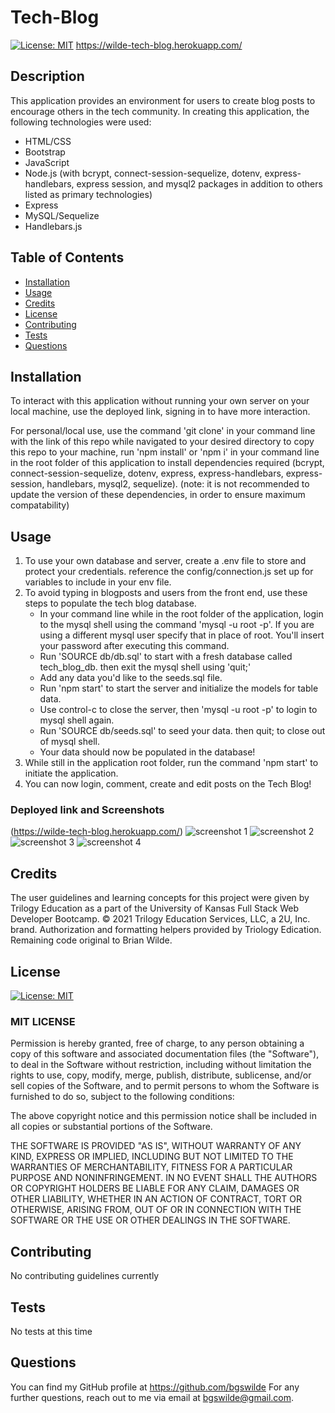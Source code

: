 # Tech-Blog
[![License: MIT](https://img.shields.io/badge/License-MIT-yellow.svg)](https://opensource.org/licenses/MIT)
https://wilde-tech-blog.herokuapp.com/

## Description
This application provides an environment for users to create blog posts to encourage others in the tech community. In creating this application, the following technologies were used:
- HTML/CSS
- Bootstrap
- JavaScript
- Node.js (with bcrypt, connect-session-sequelize, dotenv, express-handlebars, express session, and mysql2 packages in addition to others listed as primary technologies)
- Express
- MySQL/Sequelize
- Handlebars.js

## Table of Contents
* [Installation](#installation)
* [Usage](#usage)
* [Credits](#credits)
* [License](#license)
* [Contributing](#contributing)
* [Tests](#tests)
* [Questions](#questions)

## Installation
To interact with this application without running your own server on your local machine, use the deployed link, signing in to have more interaction. 

For personal/local use, use the command 'git clone' in your command line with the link of this repo while navigated to your desired directory to copy this repo to your machine, run 'npm install' or 'npm i' in your command line in the root folder of this application to install dependencies required (bcrypt, connect-session-sequelize, dotenv, express, express-handlebars, express-session, handlebars, mysql2, sequelize). (note: it is not recommended to update the version of these dependencies, in order to ensure maximum compatability)

## Usage
1. To use your own database and server, create a .env file to store and protect your credentials. reference the config/connection.js set up for variables to include in your env file.
2. To avoid typing in blogposts and users from the front end, use these steps to populate the tech blog database.
    * In your command line while in the root folder of the application, login to the mysql shell using the command 'mysql -u root -p'. If you are using a different mysql user specify that in place of root. You'll insert your password after executing this command.
    * Run 'SOURCE db/db.sql' to start with a fresh database called tech_blog_db. then exit the mysql shell using 'quit;'
    * Add any data you'd like to the seeds.sql file.
    * Run 'npm start' to start the server and initialize the models for table data.
    * Use control-c to close the server, then 'mysql -u root -p' to login to mysql shell again. 
    * Run 'SOURCE db/seeds.sql' to seed your data. then quit; to close out of mysql shell.
    * Your data should now be populated in the database!
3. While still in the application root folder, run the command 'npm start' to initiate the application.
6. You can now login, comment, create and edit posts on the Tech Blog!

### Deployed link and Screenshots
(https://wilde-tech-blog.herokuapp.com/)
![screenshot 1](./public/images/techblog1.png)
![screenshot 2](./public/images/techblog2.png)
![screenshot 3](./public/images/techblog3.png)
![screenshot 4](./public/images/techblog4.png)

## Credits
The user guidelines and learning concepts for this project were given by Trilogy Education as a part of the University of Kansas Full Stack Web Developer Bootcamp. © 2021 Trilogy Education Services, LLC, a 2U, Inc. brand. Authorization and formatting helpers provided by Triology Edication. Remaining code original to Brian Wilde.

## License
[![License: MIT](https://img.shields.io/badge/License-MIT-yellow.svg)](https://opensource.org/licenses/MIT)

### MIT LICENSE

Permission is hereby granted, free of charge, to any person obtaining a copy
of this software and associated documentation files (the "Software"), to deal
in the Software without restriction, including without limitation the rights
to use, copy, modify, merge, publish, distribute, sublicense, and/or sell
copies of the Software, and to permit persons to whom the Software is
furnished to do so, subject to the following conditions:

The above copyright notice and this permission notice shall be included in all
copies or substantial portions of the Software.

THE SOFTWARE IS PROVIDED "AS IS", WITHOUT WARRANTY OF ANY KIND, EXPRESS OR
IMPLIED, INCLUDING BUT NOT LIMITED TO THE WARRANTIES OF MERCHANTABILITY,
FITNESS FOR A PARTICULAR PURPOSE AND NONINFRINGEMENT. IN NO EVENT SHALL THE
AUTHORS OR COPYRIGHT HOLDERS BE LIABLE FOR ANY CLAIM, DAMAGES OR OTHER
LIABILITY, WHETHER IN AN ACTION OF CONTRACT, TORT OR OTHERWISE, ARISING FROM,
OUT OF OR IN CONNECTION WITH THE SOFTWARE OR THE USE OR OTHER DEALINGS IN THE
SOFTWARE.

## Contributing
No contributing guidelines currently

## Tests
No tests at this time

## Questions
You can find my GitHub profile at https://github.com/bgswilde
For any further questions, reach out to me via email at bgswilde@gmail.com.
